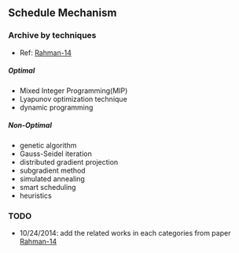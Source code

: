 ## Schedule Mechanism

### Archive by techniques
- Ref: [Rahman-14](../../papers/RahmanLK14_Survey-Geo-LoadBalancing.md)

##### Optimal
- Mixed Integer Programming(MIP)
- Lyapunov optimization technique
- dynamic programming

##### Non-Optimal
- genetic algorithm
- Gauss-Seidel iteration
- distributed gradient projection
- subgradient method
- simulated annealing
- smart scheduling
- heuristics

### TODO
- 10/24/2014: add the related works in each categories from paper [Rahman-14](../../papers/RahmanLK14_Survey-Geo-LoadBalancing.md)



